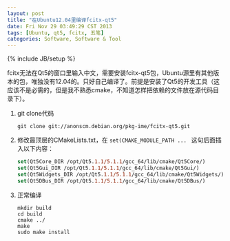 ```yaml
---
layout: post
title: "在Ubuntu12.04里编译fcitx-qt5"
date: Fri Nov 29 03:49:29 CST 2013
tags: [Ubuntu, qt5, fcitx, 五笔]
categories: Software, Software & Tool
---
```

{% include JB/setup %}

fcitx无法在Qt5的窗口里输入中文，需要安装fcitx-qt5包，Ubuntu源里有其他版本的包，唯独没有12.04的。只好自己编译了。前提是安装了Qt5的开发工具（这应该不是必需的，但是我不熟悉cmake，不知道怎样把依赖的文件放在源代码目录下）。

1.	git clone代码 

	~~~shell
	git clone git://anonscm.debian.org/pkg-ime/fcitx-qt5.git
	~~~

2.	修改最顶层的CMakeLists.txt，在 `set(CMAKE_MODULE_PATH ... ` 这句后面插入以下内容：

	~~~cmake
	set(Qt5Core_DIR /opt/Qt5.1.1/5.1.1/gcc_64/lib/cmake/Qt5Core/)
	set(Qt5Gui_DIR /opt/Qt5.1.1/5.1.1/gcc_64/lib/cmake/Qt5Gui/)
	set(Qt5Widgets_DIR /opt/Qt5.1.1/5.1.1/gcc_64/lib/cmake/Qt5Widgets/)
	set(Qt5DBus_DIR /opt/Qt5.1.1/5.1.1/gcc_64/lib/cmake/Qt5DBus/)
	~~~

3.	正常编译

	~~~shell
	mkdir build
	cd build
	cmake ../
	make
	sudo make install
	~~~
